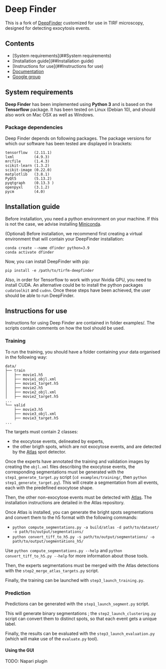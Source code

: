 # Deep Finder

This is a fork of [DeepFinder](https://github.com/deep-finder/cryoet-deepfinder) customized for use in TIRF microscopy, designed for detecting exocytosis events. 

## Contents
- [System requirements](##System requirements)
- [Installation guide](##Installation guide)
- [Instructions for use](##Instructions for use)
- [Documentation](https://cryoet-deepfinder.readthedocs.io/en/latest/)
- [Google group](https://groups.google.com/g/deepfinder)

## System requirements
**Deep Finder** has been implemented using **Python 3** and is based on the **Tensorflow** package. It has been tested on Linux (Debian 10), and should also work on Mac OSX as well as Windows.

### Package dependencies
Deep Finder depends on following packages. The package versions for which our software has been tested are displayed in brackets:
```
tensorflow   (2.11.1)
lxml         (4.9.3)
mrcfile      (1.4.3)
scikit-learn (1.3.2)
scikit-image (0.22.0)
matplotlib   (3.8.1)
PyQt5        (5.13.2)
pyqtgraph    (0.13.3 )
openpyxl     (3.1.2)
pycm         (4.0)
```

## Installation guide
Before installation, you need a python environment on your machine. 
If this is not the case, we advise installing [Miniconda](https://docs.conda.io/en/latest/miniconda.html).

(Optional) Before installation, we recommend first creating a virtual environment that will contain your DeepFinder installation:
```
conda create --name dfinder python=3.9
conda activate dfinder
```

Now, you can install DeepFinder with pip:
```
pip install -e /path/to/tirfm-deepfinder
```

Also, in order for Tensorflow to work with your Nvidia GPU, you need to install CUDA. 
An alternative could be to install the python packages `cudatoolkit` and `cudnn`.
Once these steps have been achieved, the user should be able to run DeepFinder.

## Instructions for use

Instructions for using Deep Finder are contained in folder examples/. The scripts contain comments on how the tool should be used.

### Training


To run the training, you should have a folder containing your data organised in the following way:

```
data/
├── train
│   ├── movie1.h5
│   ├── movie1_objl.xml
│   ├── movie1_target.h5
│   ├── movie2.h5
│   ├── movie2_objl.xml
│   ├── movie2_target.h5
...
└── valid
    ├── movie3.h5
    ├── movie3_objl.xml
    ├── movie3_target.h5
...
```

The targets must contain 2 classes:
- the exocytose events, delineated by experts,
- the other brigth spots, which are not exocytose events, and are detected by the [Atlas](https://gitlab.inria.fr/serpico/atlas) spot detector.

Once the experts have annotated the training and validation images by creating the `objl.xml` files describing the exocytose events, the corresponding segmentations must be generated with the `step1_generate_target.py` script (`cd examples/training/`, then `python step1_generate_target.py`). This will create a segmentation from all events, each with the predefined exocytose shape.

Then, the other non-exocytose events must be detected with [Atlas](https://gitlab.inria.fr/serpico/atlas). The installation instructions are detailed in the Atlas repository.

Once Atlas is installed, you can generate the bright spots segmentations and convert them to the h5 format with the following commands:
- `python compute_segmentations.py -a build/atlas -d path/to/dataset/ -o path/to/output/segmentations/`
- `python convert_tiff_to_h5.py -s path/to/output/segmentations/ -o path/to/output/segmentations_h5/`

Use `python compute_segmentations.py --help` and `python convert_tiff_to_h5.py --help` for more information about those tools.

Then, the experts segmentations must be merged with the Atlas detections with the `step2_merge_atlas_targets.py` script.

Finally, the training can be launched with `step3_launch_training.py`.

### Prediction

Predictions can be generated with the `step1_launch_segment.py` script. 

This will generate binary segmentations ; the `step2_launch_clustering.py` script can convert them to distinct spots, so that each event gets a unique label.

Finally, the results can be evaluated with the `step3_launch_evaluation.py` (which will make use of the `evaluate.py` tool).

#### Using the GUI

TODO: Napari plugin